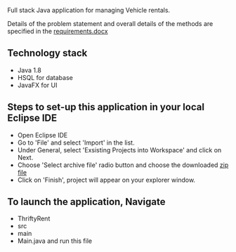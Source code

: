 Full stack Java application for managing Vehicle rentals.

Details of the problem statement and overall details of the methods are specified in the [requirements.docx](https://github.com/deepakprasad-02/VehicleRentalSysytem/blob/master/Requirements.docx)

## Technology stack
* Java 1.8
* HSQL for database
* JavaFX for UI

## Steps to set-up this application in your local Eclipse IDE
* Open Eclipse IDE
* Go to 'File' and select 'Import' in the list.
* Under General, select 'Exsisting Projects into Workspace' and click on Next.
* Choose 'Select archive file' radio button and choose the downloaded [zip file](https://github.com/deepakprasad-02/VehicleRentalSysytem/blob/master/ThirftyRent.zip)
* Click on 'Finish', project will appear on your explorer window.

## To launch the application, Navigate 
* ThriftyRent
* src
* main
* Main.java and run this file 

